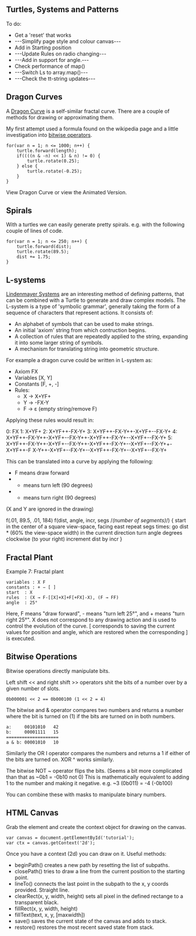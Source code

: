 ## Turtles, Systems and Patterns



To do:

* Get a 'reset' that works
* ---Simplify page style and colour canvas---
* Add in Starting position
* ---Update Rules on radio changing---
* ---Add in support for angle.---
* Check performance of map()
* ---Switch Ls to array.map()---
* ---Check the tt-string updates---


## Dragon Curves

A [Dragon Curve](https://en.wikipedia.org/wiki/Dragon_curve) is a self-similar fractal curve. There are a couple of methods for drawing or approximating them.

My first attempt used a formula found on the wikipedia page and a little investigation into [bitwise operators](https://developer.mozilla.org/en/docs/Web/JavaScript/Reference/Operators/Bitwise_Operators).

	for(var n = 1; n <= 1000; n++) {
		turtle.forward(length);
		if((((n & -n) << 1) & n) != 0) {
			turtle.rotate(0.25);
		} else {
			turtle.rotate(-0.25);
		}
	}

View Dragon Curve or view the Animated Version.

## Spirals

With a turtles we can easily generate pretty spirals. e.g. with the following couple of lines of code.

	for(var n = 1; n <= 250; n++) {
        turtle.forward(dist);
        turtle.rotate(89.5);
		dist += 1.75;
    }

## L-systems

[Lindenmayer Systems](https://en.wikipedia.org/wiki/L-system) are an interesting method of defining patterns, that can be combined with a Turtle to generate and draw complex models. The L-system is a type of 'symbolic grammar', generally taking the form of a sequence of characters that represent actions. It consists of:

* An alphabet of symbols that can be used to make strings.
* An initial 'axiom' string from which contruction begins.
* A collection of rules that are repeatedly applied to the string, expanding it into some larger string of symbols.
* A mechanism for translating string into geometric structure.

For example a dragon curve could be written in L-system as:

* Axiom FX
* Variables [X, Y]
* Constants [F, +, -]
* Rules:
  * X → X+YF+
  * Y → -FX-Y
  * F → ε (empty string/remove F)

Applying these rules would result in:

0: FX
1: X+YF+
2: X+YF++-FX-Y+
3: X+YF++-FX-Y++-X+YF+--FX-Y+
4: X+YF++-FX-Y++-X+YF+--FX-Y++-X+YF++-FX-Y+--X+YF+--FX-Y+
5: X+YF++-FX-Y++-X+YF+--FX-Y++-X+YF++-FX-Y+--X+YF+--FX-Y++-X+YF++-F
X-Y++-X+YF+--FX-Y+--X+YF++-FX-Y+--X+YF+--FX-Y+

This can be translated into a curve by applying the following:

* F means draw forward
* - means turn left (90 degrees)
* + means turn right (90 degrees)

(X and Y are ignored in the drawing)

f(.01, 89.5, .01, 184) f(dist, angle, incr, segs /*(number of segments)*/) {
	start in the center of a square view-space,
	facing east repeat segs times:
		go dist * (60% the view-space width) in the current direction turn angle degrees clockwise (to your right)
		increment dist by incr }
		
## Fractal Plant
Example 7: Fractal plant

    variables : X F
    constants : + − [ ]
    start  : X
    rules  : (X → F-[[X]+X]+F[+FX]-X), (F → FF)
    angle  : 25°

Here, F means "draw forward", - means "turn left 25°", and + means "turn right 25°". X does not correspond to any drawing action and is used to control the evolution of the curve. [ corresponds to saving the current values for position and angle, which are restored when the corresponding ] is executed.

## Bitwise Operations

Bitwise operations directly manipulate bits.

Left shift << and right shift >> operators shit the bits of a number over by a given number of slots.

	0b000001 << 2 == 0b000100 (1 << 2 = 4)

The bitwise and & operator compares two numbers and returns a number where the bit is turned on (1) if the bits are turned on in both numbers.

	a:     00101010   42
	b:     00001111   15
	====================
	a & b: 00001010   10

Similarly the OR I operator compares the numbers and returns a 1 if either of the bits are turned on. XOR ^ works similarly.

The bitwise NOT ~ operator flips the bits. (Seems a bit more complicated than that as ~0b1 = -0b10 not 0) This is mathematically equivalent to adding 1 to the number and making it negative. e.g. ~3 (0b011) = -4 (-0b100)

You can combine these with masks to manipulate binary numbers.

## HTML Canvas

Grab the element and create the context object for drawing on the canvas.

	var canvas = document.getElementById('tutorial');
	var ctx = canvas.getContext('2d');

Once you have a context (2d) you can draw on it. Useful methods:

* beginPath() creates a new path by resetting the list of subpaths.
* closePath() tries to draw a line from the current position to the starting point.
* lineTo() connects the last point in the subpath to the x, y coords provided. Straight line.
* clearRect(x, y, width, height) sets all pixel in the defined rectange to a transparent black.
* fillRect(x, y, width, height)
* fillText(text, x, y, [maxwidth])
* save() saves the current state of the canvas and adds to stack.
* restore() restores the most recent saved state from stack.
